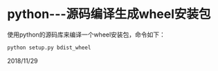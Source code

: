 # python---源码编译生成wheel安装包

使用python的源码库来编译一个wheel安装包，命令如下：  
```r
python setup.py bdist_wheel
```


2018/11/29  
